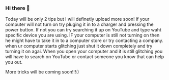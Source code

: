 ### Hi there 👋

<!--
**dylansolorzano15/dylansolorzano15** is a ✨ _special_ ✨ repository because its `README.md` (this file) appears on your GitHub profile.

Here are some ideas to get you started:

- 🔭 I’m currently working on computer techonlogy issues
- 🌱 I’m currently learning how to figure out new issues to help out
- 👯 I’m looking to collaborate on chrome and google and also maybe YouTube
- 🤔 I’m looking for help with google classroom classmates and personal friends
- 💬 Ask me if your having trouble with your computer or if something is not working
- 📫 How to reach me: @dylansolorzano15 or emal dsolorza0033@mymail.lausd.net
- 😄 Pronouns: NONE
- ⚡ Fun fact: I love to work with technology and and type of coding
-->
Today will be only  2 tips but I will definetly upload more soon!
if your computer will not turn on try pluging it in to a charger and pressing the power button. If not you can try searching it up on YouTube and type waht specific device you are using. IF your computer is still not turning on then he might have to take it in to a computer store or try contacting a company.
when  ur computer starts glitching just shut it down completely and try turning it on agai. When you open your computer and it is still glitching you will have to search on YouTube or contact someone you know that can help you out.

More tricks will be coming soon!!!:)
